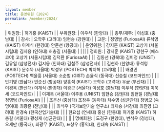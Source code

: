 ```yaml
---
layout: member
title: 운영위원 (2024)
permalink: /member/2024/
---
```


| 위원장:    | 허기홍 (KAIST) |
| 부위원장:  | 이우석 (한양대) |
| 총무/재무: | 이성호 (충남대) |
| 감사:      | 오학주 (고려대) 임현승 (강원대) |
| 고문:      | 정영범 (FuriosaAI) 류석영 (KAIST) 이계식 (한경대) 안준선 (항공대) |
| 운영위원:  | 강지훈 (KAIST) 고상기 (서울시립대) 김지응 (인하대) 허충길 (서울대) |
|            ||
| 정회원:    | 강지훈 (KAIST) 강현구 (에스코어) 고상기 (서울시립대) 김덕환 (FuriosaAI) |
|            | 김동선 (경북대) 김미정 (UNIST) 김유일 (삼성전자) 김지응 (인하대) 김철주 (삼성전자)|
|            | 김현하 (한양대) 류석영 (KAIST) 문수묵 (서울대) 박성우 (POSTECH) 박지혁 (고려대)  |
|            | 배경민 (POSTECH) 백윤흥 (서울대) 소순범 (GIST) 손윤식 (동국대) 신승철 (코드마인드)  |
|            | 안기영 (한남대) 안준선 (항공대) 양홍석 (KAIST) 오학주 (고려대) 우균 (부산대)  |
|            | 이경옥 (한신대) 이계식 (한경대) 이광근 (서울대) 이성호 (충남대) 이우석 (한양대) 이욱세 (코드마인드) |
|            | 이재욱 (서울대) 이주용 (UNIST)  임현승 (강원대) 임현일 (경남대) 정영범 (FuriosaAI) |
|            | 조은선 (충남대) 조장우 (동아대) 차수영 (성균관대) 창병모 (숙명여대) 최광훈 (전남대) |
|            | 최석우 (국가보안기술 연구소) 최재승 (서강대) 최진영 (고려대) 한경숙 (한국산업기술대) |
|            | 한요섭 (연세대) 홍신 (한동대) 허기홍 (KAIST) 허충길 (서울대) 황성재 (성균관대) |
|            ||
| 명예회원:  | 도경구 (한양대), 변석우 (경성대), 오세만 (동국대), 최광무 (KAIST), 표창우 (홍익대), 한태숙 (KAIST) |
